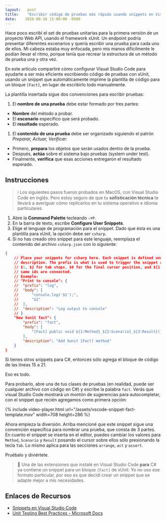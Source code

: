 ```yaml
---
layout:   post
title:    "Escribir código de pruebas más rápido usando snippets en Visual Studio Code"
date:    2020-08-16 15:00:00 -0500
---
```


Hace poco escribí el set de pruebas unitarias para la primera versión de un proyecto Web API, usando el framework xUnit. Un endpoint podría presentar diferentes escenarios y quería escribir una prueba para cada uno de ellos. Mi cabeza estaba muy enfocada, pero mis manos difícilmente le podían llevar el ritmo, porque tenía que recrear la estructura de un método de prueba una y otra vez.

En este artículo compartiré cómo configurar Visual Studio Code para ayudarte a ser más eficiente escribiendo código de pruebas con xUnit, usando un snippet que automáticamente imprime la plantilla de código para un bloque `[Fact]`, en lugar de escribirlo todo manualmente.

La plantilla insertada sigue dos convenciones para escribir pruebas:

1. El **nombre de una prueba** debe estar formado por tres partes:
- **Nombre** del método a probar.
- El **escenario** específico que será probado.
- El **resultado** esperado.

1. El **contenido de una prueba** debe ser organizado siguiendo el patrón *Preparar, Actuar, Verificar*:
- Primero, **prepara** los objetos que serán usados dentro de la prueba.
- Después, **actúa** sobre el sistema bajo pruebas (system under test).
- Finalmente, **verifica** que esas acciones entregaron el resultado esperado.

## Instrucciones

> ℹ️ Los siguientes pasos fueron probados en MacOS, con Visual Studio Code en inglés. Pero estoy seguro de que tu **sofisticación técnica** te llevará a averiguar cómo replicarlos en tu sistema operativo e idioma particulares.

1. Abre la **Command Palette** tecleando `⇧⌘P`.
2. En la barra de texto, escribe **Configure User Snippets**.
3. Elige el lenguaje de programación para el snippet. Dado que ésta es una plantilla para xUnit, la opción debe ser `csharp`.
4. Si no has creado otro snippet para este lenguaje, reemplaza el contenido del archivo `csharp.json` con lo siguiente:
```json
{
	// Place your snippets for csharp here. Each snippet is defined under a snippet name and has a prefix, body and 
	// description. The prefix is what is used to trigger the snippet and the body will be expanded and inserted. Possible variables are:
	// $1, $2 for tab stops, $0 for the final cursor position, and ${1:label}, ${2:another} for placeholders. Placeholders with the 
	// same ids are connected.
	// Example:
	// "Print to console": {
	// 	"prefix": "log",
	// 	"body": [
	// 		"console.log('$1');",
	// 		"$2"
	// 	],
	// 	"description": "Log output to console"
	// }
    "New Xunit fact": {
        "prefix": "fact",
        "body": [
            "[Fact] public void ${1:Method}_${2:Scenario}_${3:Result}()\n{\n\t// arrange\n\t$4\n\n\t// act\n\t$5\n\n\t// assert\n\t$6\n}"
        ],
        "description": "Add Xunit [Fact] method"
    }
}
```

Si tienes otros snippets para C#, entonces sólo agrega el bloque de código de las líneas 15 a 21. 

Eso es todo.

Para probarlo, abre una de tus clases de pruebas (en realidad, puede ser cualquier archivo con código en C#) y escribe la palabra `fact`. Verás que visual Studio Code mostrará un montón de sugerencias para autocompletar, con el snippet que recién agregamos como primera opción:


{% include video-player.html url="/assets/vscode-snippet-fact-template.mov" width=708 height=286 %}


Ahora empieza la diversión. Arriba mencioné que este snippet sigue una convención específica para nombrar una prueba, que consta de 3 partes. En cuanto el snippet se inserta en el editor, puedes cambiar los valores para `Method`, `Scenario` y `Result` posando el cursor sobre ellos sólo presionando la tecla `Tab`. Lo mismo aplica para las secciones `arrange`, `act` y `assert`.

Pruébalo y diviértete.

> 📄 Una de las extensiones que instalé en Visual Studio Code **para** C# ya contiene un snippet para un bloque `[Fact]` de xUnit. Yo no uso ese formato particular, por eso es que decidí crear un snippet que se adapte mejor a mis necesidades.

## Enlaces de Recursos
- [Snippets en Visual Studio Code](https://code.visualstudio.com/docs/editor/userdefinedsnippets)
- [Unit Testing Best Practices - Microsoft Docs](https://docs.microsoft.com/en-us/dotnet/core/testing/unit-testing-best-practices)